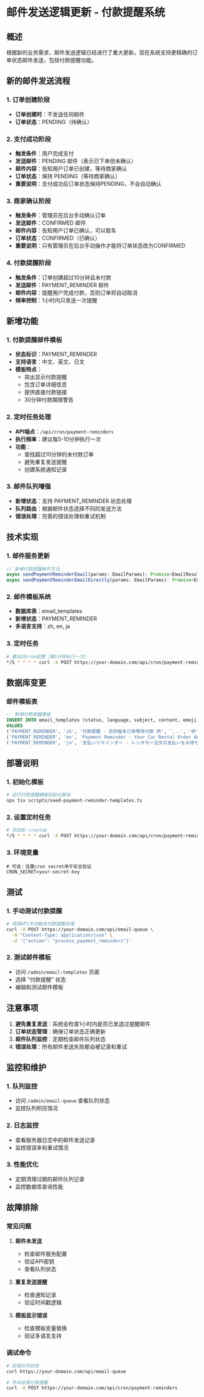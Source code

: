 # 邮件发送逻辑更新 - 付款提醒系统

## 概述

根据新的业务需求，邮件发送逻辑已经进行了重大更新。现在系统支持更精确的订单状态邮件发送，包括付款提醒功能。

## 新的邮件发送流程

### 1. 订单创建阶段
- **订单创建时**：不发送任何邮件
- **订单状态**：PENDING（待确认）

### 2. 支付成功阶段
- **触发条件**：用户完成支付
- **发送邮件**：PENDING 邮件（表示已下单但未确认）
- **邮件内容**：告知用户订单已创建，等待商家确认
- **订单状态**：保持 PENDING（等待商家确认）
- **重要说明**：支付成功后订单状态保持PENDING，不会自动确认

### 3. 商家确认阶段
- **触发条件**：管理员在后台手动确认订单
- **发送邮件**：CONFIRMED 邮件
- **邮件内容**：告知用户订单已确认，可以取车
- **订单状态**：CONFIRMED（已确认）
- **重要说明**：只有管理员在后台手动操作才能将订单状态改为CONFIRMED

### 4. 付款提醒阶段
- **触发条件**：订单创建超过10分钟且未付款
- **发送邮件**：PAYMENT_REMINDER 邮件
- **邮件内容**：提醒用户完成付款，否则订单将自动取消
- **频率控制**：1小时内只发送一次提醒

## 新增功能

### 1. 付款提醒邮件模板
- **状态标识**：PAYMENT_REMINDER
- **支持语言**：中文、英文、日文
- **模板特点**：
  - 突出显示付款提醒
  - 包含订单详细信息
  - 提供直接付款链接
  - 30分钟付款期限警告

### 2. 定时任务处理
- **API端点**：`/api/cron/payment-reminders`
- **执行频率**：建议每5-10分钟执行一次
- **功能**：
  - 查找超过10分钟的未付款订单
  - 避免重复发送提醒
  - 创建系统通知记录

### 3. 邮件队列增强
- **新增状态**：支持 PAYMENT_REMINDER 状态处理
- **队列路由**：根据邮件状态选择不同的发送方法
- **错误处理**：完善的错误处理和重试机制

## 技术实现

### 1. 邮件服务更新
```typescript
// 新增付款提醒邮件方法
async sendPaymentReminderEmail(params: EmailParams): Promise<EmailResult>
async sendPaymentReminderEmailDirectly(params: EmailParams): Promise<EmailResult>
```

### 2. 邮件模板系统
- **数据库表**：email_templates
- **新增状态**：PAYMENT_REMINDER
- **多语言支持**：zh, en, ja

### 3. 定时任务
```bash
# 建议的cron配置（每5分钟执行一次）
*/5 * * * * curl -X POST https://your-domain.com/api/cron/payment-reminders
```

## 数据库变更

### 邮件模板表
```sql
-- 新增付款提醒模板
INSERT INTO email_templates (status, language, subject, content, emoji, is_active)
VALUES 
('PAYMENT_REMINDER', 'zh', '付款提醒 - 您的租车订单等待付款 💳', '...', '💳', true),
('PAYMENT_REMINDER', 'en', 'Payment Reminder - Your Car Rental Order Awaits Payment 💳', '...', '💳', true),
('PAYMENT_REMINDER', 'ja', '支払いリマインダー - レンタカー注文の支払いをお待ちしています 💳', '...', '💳', true);
```

## 部署说明

### 1. 初始化模板
```bash
# 运行付款提醒模板初始化脚本
npx tsx scripts/seed-payment-reminder-templates.ts
```

### 2. 设置定时任务
```bash
# 添加到 crontab
*/5 * * * * curl -X POST https://your-domain.com/api/cron/payment-reminders
```

### 3. 环境变量
```env
# 可选：设置cron secret用于安全验证
CRON_SECRET=your-secret-key
```

## 测试

### 1. 手动测试付款提醒
```bash
# 调用API手动触发付款提醒处理
curl -X POST https://your-domain.com/api/email-queue \
  -H "Content-Type: application/json" \
  -d '{"action": "process_payment_reminders"}'
```

### 2. 测试邮件模板
- 访问 `/admin/email-templates` 页面
- 选择 "付款提醒" 状态
- 编辑和测试邮件模板

## 注意事项

1. **避免重复发送**：系统会检查1小时内是否已发送过提醒邮件
2. **订单状态管理**：确保订单状态正确更新
3. **邮件队列监控**：定期检查邮件队列状态
4. **错误处理**：所有邮件发送失败都会被记录和重试

## 监控和维护

### 1. 队列监控
- 访问 `/admin/email-queue` 查看队列状态
- 监控队列积压情况

### 2. 日志监控
- 查看服务器日志中的邮件发送记录
- 监控错误率和重试情况

### 3. 性能优化
- 定期清理过期的邮件队列记录
- 监控数据库查询性能

## 故障排除

### 常见问题

1. **邮件未发送**
   - 检查邮件服务配置
   - 验证API密钥
   - 查看队列状态

2. **重复发送提醒**
   - 检查通知记录
   - 验证时间戳逻辑

3. **模板显示错误**
   - 检查模板变量替换
   - 验证多语言支持

### 调试命令
```bash
# 检查队列状态
curl https://your-domain.com/api/email-queue

# 手动处理付款提醒
curl -X POST https://your-domain.com/api/cron/payment-reminders
```

